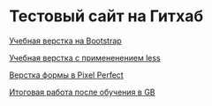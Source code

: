# Тестовый сайт на Гитхаб

[Учебная верстка на Bootstrap](https://amaz0nka.github.io/bs_lesson/ "Ссылка на сайт")

[Учебная верстка с примененением less](https://amaz0nka.github.io/less_lesson/ "Ссылка на сайт")

[Верстка формы в Pixel Perfect](https://amaz0nka.github.io/pixel_perfect/ "Ссылка на верстку")

[Итоговая работа после обучения в GB](https://amaz0nka.github.io/VKR_GB/ "Ссылка на верстку")


